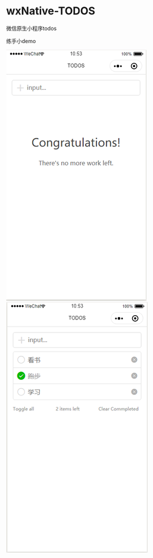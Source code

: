 # wxNative-TODOS
微信原生小程序todos

练手小demo

![image](https://github.com/lengjinni/wxNative-TODOS/raw/master/images/01.jpg) ![image](https://github.com/lengjinni/wxNative-TODOS/raw/master/images/02.jpg)
